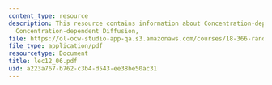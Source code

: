 ```yaml
---
content_type: resource
description: This resource contains information about Concentration-dependent drift,
  Concentration-dependent Diffusion,
file: https://ol-ocw-studio-app-qa.s3.amazonaws.com/courses/18-366-random-walks-and-diffusion-fall-2006/a223a767b762c3b4d543ee38be50ac31_lec12_06.pdf
file_type: application/pdf
resourcetype: Document
title: lec12_06.pdf
uid: a223a767-b762-c3b4-d543-ee38be50ac31
---
```

